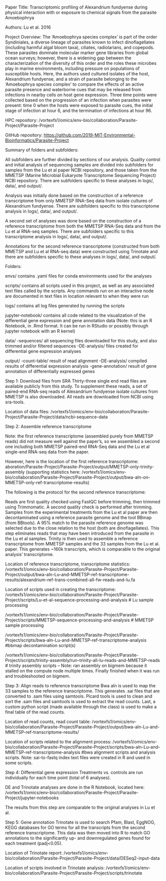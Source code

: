 Paper Title: Transcriptomic profiling of Alexandrium fundyense during physical interaction with or exposure to chemical signals from the parasite Amoebophrya

Authors: Lu et al. 2016

Project Overview: The ‘Amoebophrya species complex’ is part of the order Syndiniales, a diverse lineage of parasites known to infect dinoflagellates (including harmful algal bloom taxa), ciliates, radiolarians, and copepods. These parasites dominate molecular marker gene libraries from global ocean surveys; however, there is a widening gap between the characterization of the diversity of this order and the roles these microbes play in marine environments, including pressure on populations of susceptible hosts. Here, the authors used cultured isolates of the host, Alexandrium fundyense, and a strain of parasite belonging to the ‘Amoebophrya species complex’ to compare the effects of an active parasite presence and waterborne cues that may be released from infections in nearby cells on host gene expression. Three time points were collected based on the progression of an infection when parasites were present: time 0 when the hosts were exposed to parasite cues, the initial stage of infection at hour 6, and the termination of infections at hour 96. 

HPC repository: /vortexfs1/omics/env-bio/collaboration/Parasite-Project/Parasite-Project

GitHub repository: https://github.com/2019-MIT-Environmental-Bioinformatics/Parasite-Project

Summary of folders and subfolders:

All subfolders are further divided by sections of our analysis. Quality control and initial analysis of sequencing samples are divided into subfolders for samples from the Lu et al paper NCBI repository, and those taken from the MMETSP (Marine Microbial Eukaryote Transcriptome Sequencing Project) NCBI repository. There are subfolders specific to these analyses in logs/, data/, and output/.

Analysis was initially done based on the construction of a reference transcriptome from only MMETSP RNA-Seq data from isolate cultures of Alexandrium fundyense. There are subfolders specific to this transcriptome analysis in logs/, data/, and output/. 

A second set of analyses was done based on the construction of a reference transcriptome from both the MMETSP RNA-Seq data and from the Lu et al RNA-seq samples. There are subfolders specific to this transcriptome analysis in logs/, data/, and output/. 

 Annotations for the second reference transcriptome (constructed from both MMETSP and Lu et al RNA-seq data) were constructed using Trinotate and there are subfolders specific to these analyses in logs/, data/, and output/.


Folders:

envs/ contains .yaml files for conda environments used for the analyses

scripts/ contains all scripts used in this project, as well as any associated text files called by the scripts.  Any commands run on an interactive node are documented in text files in location relevant to when they were run

logs/ contains all log files generated by running the scripts

jupyter-notebook/ contains all code related to the visualization of the differential gene expression and gene annotation data (Note: this is an R Notebook, in .Rmd format. It can be run in RStudio or possibly through jupyter notebook with an R kernel)

data/
  -sequences/ all sequencing files downloaded for this study, and also trimmed and/or filtered sequences
  -DE-analysis/ files created for differential gene expression analyses
  
output/
  -count-table/ result of read alignment
  -DE-analysis/ compiled results of differential expression analysis
  -gene-annotation/ result of gene annotation of differentially expressed genes

Step 1: Download files from SRA
Thirty-three single end read files are available publicly from this study. To supplement these reads, a set of paired-end RNA-seq reads of Alexandrium fundyense isolate cultures from MMETSP is also downloaded. All reads are downloaded from NCBI using sra-tools.

Location of data files: /vortexfs1/omics/env-bio/collaboration/Parasite-Project/Parasite-Project/data/ncbi-sequence-data

Step 2: Assemble reference transcriptome

Note: the first reference transcriptome (assembled purely from MMETSP reads) did not measure well against the paper’s, so we assembled a second one including both MMETSP paired-end RNA-Seq data and the Lu et al single-end RNA-seq data from the paper. 

However, here is the location of the first reference transcriptome: aboration/Parasite-Project/Parasite-Project/output/MMETSP-only-trinity-assembly (supporting statistics here: /vortexfs1/omics/env-bio/collaboration/Parasite-Project/Parasite-Project/output/bwa-aln-on-MMETSP-only-ref-transcriptome-results)


The following is the protocol for the second reference transcriptome:

Reads are first quality checked using FastQC before trimming, then trimmed using Trimmomatic. A second quality check is performed after trimming. Samples from the experimental treatments from the Lu et al paper are then decontaminated using a reference parasite genome and the tool BBmap (from BBtools). A 95% match to the parasite reference genome was selected due to the close relation to the host (both are dinoflagellates). This step eliminates reads that may have been introduced from the parasite in the Lu et al samples. Trinity is then used to assemble a reference transcriptome from MMETSP samples and the 33 samples from the Lu et al. paper. This generates ~160k transcripts, which is comparable to the original analysis’ transcriptome.

Location of reference transcriptome, transcriptome statistics: 
/vortexfs1/omics/env-bio/collaboration/Parasite-Project/Parasite-Project/output/bwa-aln-Lu-and-MMETSP-ref-transcriptome-results/alexandrium-ref-trans-combined-all-fw-reads-and-lu.fa

Location of scripts used in creating the transcriptome: 
/vortexfs1/omics/env-bio/collaboration/Parasite-Project/Parasite-Project/scripts/Lu-et-al-sequence-processing-and-analysis # Lu sample processing 

/vortexfs1/omics/env-bio/collaboration/Parasite-Project/Parasite-Project/scripts/MMETSP-sequence-processing-and-analysis # MMETSP sample processing

/vortexfs1/omics/env-bio/collaboration/Parasite-Project/Parasite-Project/scripts/bwa-aln-Lu-and-MMETSP-ref-transcriptome-analysis #bbmap decontamination script(s)

/vortexfs1/omics/env-bio/collaboration/Parasite-Project/Parasite-Project/scripts/trinity-assembly/run-trinity-all-lu-reads-and-MMETSP-reads # trinity assembly scripts – Note: ran assembly on bigmem because it stalled on the compute node multiple times. Finally finished when it was run and troubleshooted on bigmem.

Step 3: Align reads to reference transcriptome
Bwa aln is used to map the 33 samples to the reference transcriptome. This generates .sai files that are converted to .sam files using samtools. Picard tools is used to clean and sort the .sam files and samtools is used to extract the read counts. Last, a custom python script (made available through the class) is used to make a final table of the read counts. 

Location of read counts, read count table: /vortexfs1/omics/env-bio/collaboration/Parasite-Project/Parasite-Project/output/bwa-aln-Lu-and-MMETSP-ref-transcriptome-results/

Location of scripts related to the alignment process:
/vortexfs1/omics/env-bio/collaboration/Parasite-Project/Parasite-Project/scripts/bwa-aln-Lu-and-MMETSP-ref-transcriptome-analysis #bwa alignment scripts and analysis scripts. Note: sai-to-fastq index text files were created in R and used in some scripts.

Step 4: Differential gene expression
Treatments vs. controls are run individually for each time point (total of 6 analyses).

DE and Trinotate analyses are done in the R Notebook, located here: /vortexfs1/omics/env-bio/collaboration/Parasite-Project/Parasite-Project/jupyter-notebooks

The results from this step are comparable to the original analyses in Lu et al.

Step 5: Gene annotation
Trinotate is used to search Pfam, Blast, EggNOG, KEGG databases for GO terms for all the transcripts from the second reference transcriptome. This data was then moved into R to match GO annotations to the significantly up- and downregulated genes found for each treatment (padj<0.05).

Location of Trinotate report: /vortexfs1/omics/env-bio/collaboration/Parasite-Project/Parasite-Project/data/DESeq2-input-data

Location of scripts involved in Trinotate analysis: /vortexfs1/omics/env-bio/collaboration/Parasite-Project/Parasite-Project/scripts/trinotate
